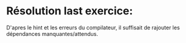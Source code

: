 # Résolution last exercice:

D'apres le hint et les erreurs du compilateur, il suffisait de rajouter les dépendances manquantes/attendus.